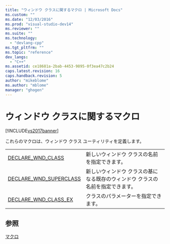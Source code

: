 ```yaml
---
title: "ウィンドウ クラスに関するマクロ | Microsoft Docs"
ms.custom: ""
ms.date: "12/03/2016"
ms.prod: "visual-studio-dev14"
ms.reviewer: ""
ms.suite: ""
ms.technology: 
  - "devlang-cpp"
ms.tgt_pltfrm: ""
ms.topic: "reference"
dev_langs: 
  - "C++"
ms.assetid: ce18681a-2bab-4453-9895-0f3ea47c2b24
caps.latest.revision: 16
caps.handback.revision: 5
author: "mikeblome"
ms.author: "mblome"
manager: "ghogen"
---
```

# ウィンドウ クラスに関するマクロ
[!INCLUDE[vs2017banner](../../assembler/inline/includes/vs2017banner.md)]

これらのマクロは、ウィンドウ クラス ユーティリティを定義します。  
  
|||  
|-|-|  
|[DECLARE\_WND\_CLASS](../Topic/DECLARE_WND_CLASS.md)|新しいウィンドウ クラスの名前を指定できます。|  
|[DECLARE\_WND\_SUPERCLASS](../Topic/DECLARE_WND_SUPERCLASS.md)|新しいウィンドウ クラスの基になる既存のウィンドウ クラスの名前を指定できます。|  
|[DECLARE\_WND\_CLASS\_EX](../Topic/DECLARE_WND_CLASS_EX.md)|クラスのパラメーターを指定できます。|  
  
## 参照  
 [マクロ](../../atl/reference/atl-macros.md)